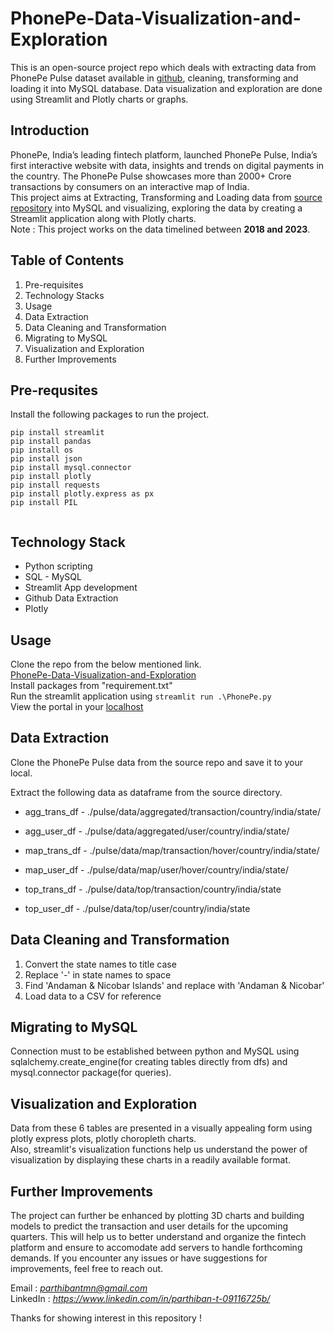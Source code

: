 # PhonePe-Data-Visualization-and-Exploration
This is an open-source project repo which deals with extracting data from PhonePe Pulse dataset available in [github](https://github.com/PhonePe/pulse/tree/master
), cleaning, transforming and loading it into MySQL database. Data visualization and exploration are done using Streamlit and Plotly charts or graphs.

## Introduction
PhonePe, India’s leading fintech platform, launched PhonePe Pulse, India’s first interactive website with data, insights and trends on digital payments in the country. The PhonePe Pulse showcases more than 2000+ Crore transactions by consumers on an interactive map of India.   
This project aims at Extracting, Transforming and Loading data from [source repository](https://github.com/PhonePe/pulse/tree/master
) into MySQL and visualizing, exploring the data by creating a Streamlit application along with Plotly charts.   
Note : This project works on the data timelined between **2018 and 2023**.

## Table of Contents
1. Pre-requisites
2. Technology Stacks 
3. Usage
4. Data Extraction
5. Data Cleaning and Transformation
6. Migrating to MySQL
8. Visualization and Exploration
9. Further Improvements

## Pre-requsites
Install the following packages to run the project. 
```
pip install streamlit
pip install pandas
pip install os
pip install json
pip install mysql.connector
pip install plotly
pip install requests 
pip install plotly.express as px 
pip install PIL 


```

## Technology Stack
- Python scripting 
- SQL - MySQL
- Streamlit App development
- Github Data Extraction
- Plotly

## Usage
Clone the repo from the below mentioned link.  
[PhonePe-Data-Visualization-and-Exploration](https://github.com/Chindhu-Alagappan/PhonePe-Data-Visualization-and-Exploration.git)    
Install packages from "requirement.txt"  
Run the streamlit application using `streamlit run .\PhonePe.py`  
View the portal in your [localhost](http://localhost:8501/)    

## Data Extraction 
Clone the PhonePe Pulse data from the source repo and save it to your local.

Extract the following data as dataframe from the source directory.
- agg_trans_df - ./pulse/data/aggregated/transaction/country/india/state/
- agg_user_df - ./pulse/data/aggregated/user/country/india/state/

- map_trans_df - ./pulse/data/map/transaction/hover/country/india/state/
- map_user_df - ./pulse/data/map/user/hover/country/india/state/

- top_trans_df - ./pulse/data/top/transaction/country/india/state
- top_user_df - ./pulse/data/top/user/country/india/state

## Data Cleaning and Transformation
1. Convert the state names to title case
2. Replace '-' in state names to space
3. Find 'Andaman & Nicobar Islands' and replace with 'Andaman & Nicobar'
4. Load data to a CSV for reference

## Migrating to MySQL 
Connection must to be established between python and MySQL using sqlalchemy.create_engine(for creating tables directly from dfs) and mysql.connector package(for queries).   

## Visualization and Exploration
Data from these 6 tables are presented in a visually appealing form using plotly express plots, plotly choropleth charts. <br>
Also, streamlit's visualization functions help us understand the power of visualization by displaying these charts in a readily available format.

## Further Improvements 
The project can further be enhanced by plotting 3D charts and building models to predict the transaction and user details for the upcoming quarters. This will help us to better understand and organize the fintech platform and ensure to accomodate add servers to handle forthcoming demands.
If you encounter any issues or have suggestions for improvements, feel free to reach out.  
  
Email : *parthibantmn@gmail.com*  
LinkedIn : *https://www.linkedin.com/in/parthiban-t-09116725b/*
  
Thanks for showing interest in this repository ! 


